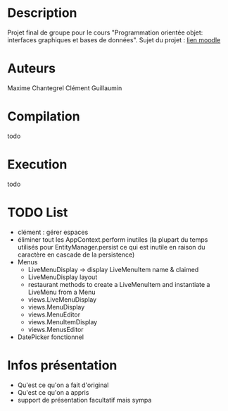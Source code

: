 # Description

Projet final de groupe pour le cours "Programmation orientée objet: interfaces graphiques et bases de données".
Sujet du projet : [lien moodle](https://moodle2425.centralelille.fr/pluginfile.php/23913/mod_resource/content/4/le3_poo_projet.pdf)

# Auteurs

Maxime Chantegrel
Clément Guillaumin

# Compilation
todo 

# Execution
todo


# TODO List

- clément : gérer espaces
- éliminer tout les AppContext.perform inutiles (la plupart du temps utilisés pour EntityManager.persist ce qui est inutile en raison du caractère en cascade de la persistence)
- Menus
  - LiveMenuDisplay -> display LiveMenuItem name & claimed
  - LiveMenuDisplay layout
  - restaurant methods to create a LiveMenuItem and instantiate a LiveMenu from a Menu
  - views.LiveMenuDisplay
  - views.MenuDisplay
  - views.MenuEditor
  - views.MenuItemDisplay
  - views.MenusEditor
- DatePicker fonctionnel

# Infos présentation

- Qu'est ce qu'on a fait d'original
- Qu'est ce qu'on a appris
- support de présentation facultatif mais sympa